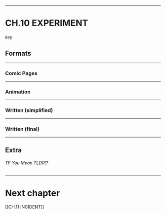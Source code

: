 
---
# CH.10 EXPERIMENT



###### key


## Formats
---
### Comic Pages



---
### Animation




---
### Written (simplified)



---
### Written (final)




---
## Extra

###### TF You Mean TLDR!?



---
# Next chapter
[[CH.11 INCIDENT]]